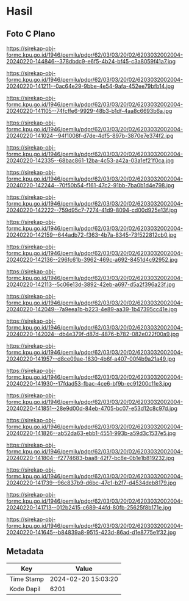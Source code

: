 # Hasil

## Foto C Plano

https://sirekap-obj-formc.kpu.go.id/1946/pemilu/pdpr/62/03/03/20/02/6203032002004-20240220-144846--378dbdc9-e6f5-4b24-bf45-c3a8059f41a7.jpg

https://sirekap-obj-formc.kpu.go.id/1946/pemilu/pdpr/62/03/03/20/02/6203032002004-20240220-141211--0ac64e29-9bbe-4e54-9afa-452ee79bfb14.jpg

https://sirekap-obj-formc.kpu.go.id/1946/pemilu/pdpr/62/03/03/20/02/6203032002004-20240220-141105--74fcffe6-9929-48b3-b1df-4aa8c6693b6a.jpg

https://sirekap-obj-formc.kpu.go.id/1946/pemilu/pdpr/62/03/03/20/02/6203032002004-20240220-141024--94f1008f-d7de-4df5-897b-3870e7e374f2.jpg

https://sirekap-obj-formc.kpu.go.id/1946/pemilu/pdpr/62/03/03/20/02/6203032002004-20240220-142335--68bac861-12ba-4c53-a42a-03a1ef21f0ca.jpg

https://sirekap-obj-formc.kpu.go.id/1946/pemilu/pdpr/62/03/03/20/02/6203032002004-20240220-142244--70f50b54-f161-47c2-91bb-7ba0b1d4e798.jpg

https://sirekap-obj-formc.kpu.go.id/1946/pemilu/pdpr/62/03/03/20/02/6203032002004-20240220-142222--759d95c7-7274-41d9-8094-cd00d925e13f.jpg

https://sirekap-obj-formc.kpu.go.id/1946/pemilu/pdpr/62/03/03/20/02/6203032002004-20240220-142159--644adb72-f363-4b7a-8345-73f522812cb0.jpg

https://sirekap-obj-formc.kpu.go.id/1946/pemilu/pdpr/62/03/03/20/02/6203032002004-20240220-142136--296fc61b-3962-469c-a692-8451d4c92952.jpg

https://sirekap-obj-formc.kpu.go.id/1946/pemilu/pdpr/62/03/03/20/02/6203032002004-20240220-142113--5c06e13d-3892-42eb-a697-d5a2f396a23f.jpg

https://sirekap-obj-formc.kpu.go.id/1946/pemilu/pdpr/62/03/03/20/02/6203032002004-20240220-142049--7a9eea1b-b223-4e89-aa39-1b47395cc41e.jpg

https://sirekap-obj-formc.kpu.go.id/1946/pemilu/pdpr/62/03/03/20/02/6203032002004-20240220-142024--db4e379f-d87d-4876-b782-082e022f00a9.jpg

https://sirekap-obj-formc.kpu.go.id/1946/pemilu/pdpr/62/03/03/20/02/6203032002004-20240220-141957--d8ce09ae-1830-4b6f-a407-00f4b9a21a49.jpg

https://sirekap-obj-formc.kpu.go.id/1946/pemilu/pdpr/62/03/03/20/02/6203032002004-20240220-141930--17fdad53-fbac-4ce6-bf9b-ec91200c11e3.jpg

https://sirekap-obj-formc.kpu.go.id/1946/pemilu/pdpr/62/03/03/20/02/6203032002004-20240220-141851--28e9d00d-84eb-4705-bc07-e53d12c8c97d.jpg

https://sirekap-obj-formc.kpu.go.id/1946/pemilu/pdpr/62/03/03/20/02/6203032002004-20240220-141826--ab52da63-ebb1-4551-993b-a59d3c1537e5.jpg

https://sirekap-obj-formc.kpu.go.id/1946/pemilu/pdpr/62/03/03/20/02/6203032002004-20240220-141804--f2774683-baa8-42f7-bc8e-0b1e1b819232.jpg

https://sirekap-obj-formc.kpu.go.id/1946/pemilu/pdpr/62/03/03/20/02/6203032002004-20240220-141739--96c837b9-d6bc-47c1-b2f7-d4534deb8179.jpg

https://sirekap-obj-formc.kpu.go.id/1946/pemilu/pdpr/62/03/03/20/02/6203032002004-20240220-141713--012b2415-c689-44fd-80fb-25625f8b171e.jpg

https://sirekap-obj-formc.kpu.go.id/1946/pemilu/pdpr/62/03/03/20/02/6203032002004-20240220-141645--b84839a8-9515-423d-86ad-d1e8775e1f32.jpg


## Metadata

| Key        | Value               |
| ---------- | ------------------- |
| Time Stamp | 2024-02-20 15:03:20 |
| Kode Dapil | 6201                |




